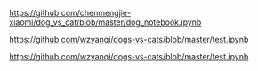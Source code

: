 https://github.com/chenmengjie-xiaomi/dog_vs_cat/blob/master/dog_notebook.ipynb

https://github.com/wzyanqi/dogs-vs-cats/blob/master/test.ipynb

https://github.com/wzyanqi/dogs-vs-cats/blob/master/test.ipynb
